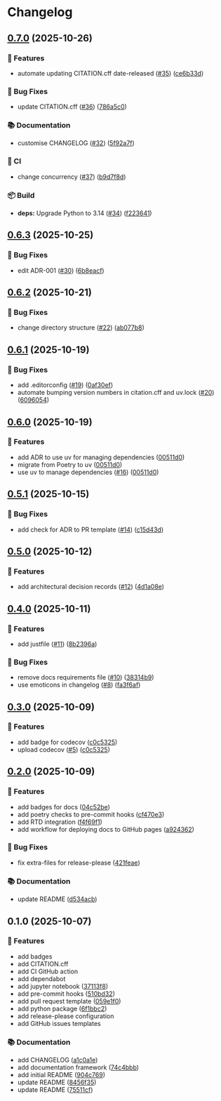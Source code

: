 # Changelog

## [0.7.0](https://github.com/gemmadanks/python-project-template/compare/v0.6.3...v0.7.0) (2025-10-26)


### 🚀 Features

* automate updating CITATION.cff date-released ([#35](https://github.com/gemmadanks/python-project-template/issues/35)) ([ce6b33d](https://github.com/gemmadanks/python-project-template/commit/ce6b33d70ee88d90a5fb83440b9ab3990b939a9d))


### 🐛 Bug Fixes

* update CITATION.cff ([#36](https://github.com/gemmadanks/python-project-template/issues/36)) ([786a5c0](https://github.com/gemmadanks/python-project-template/commit/786a5c0919497a709666ba8636790f7ca3be3f46))


### 📚 Documentation

* customise CHANGELOG ([#32](https://github.com/gemmadanks/python-project-template/issues/32)) ([5f92a7f](https://github.com/gemmadanks/python-project-template/commit/5f92a7fdd2b9227758404f4dfebb157519b3a8de))


### 🧩 CI

* change concurrency ([#37](https://github.com/gemmadanks/python-project-template/issues/37)) ([b9d7f8d](https://github.com/gemmadanks/python-project-template/commit/b9d7f8da78040196b2b19089b5edfbf6f2024424))


### 📦 Build

* **deps:** Upgrade Python to 3.14 ([#34](https://github.com/gemmadanks/python-project-template/issues/34)) ([f223641](https://github.com/gemmadanks/python-project-template/commit/f223641aca23c9bb3b9905fe72e4f6edb4ee0f27))

## [0.6.3](https://github.com/gemmadanks/python-project-template/compare/v0.6.2...v0.6.3) (2025-10-25)


### 🐛 Bug Fixes

* edit ADR-001 ([#30](https://github.com/gemmadanks/python-project-template/issues/30)) ([6b8eacf](https://github.com/gemmadanks/python-project-template/commit/6b8eacfeb2b0dde122a589ff0a4036fdd84c66fe))

## [0.6.2](https://github.com/gemmadanks/python-project-template/compare/v0.6.1...v0.6.2) (2025-10-21)


### 🐛 Bug Fixes

* change directory structure ([#22](https://github.com/gemmadanks/python-project-template/issues/22)) ([ab077b8](https://github.com/gemmadanks/python-project-template/commit/ab077b8cf02b9f7328c8e2c2ed01c318d77d5d08))

## [0.6.1](https://github.com/gemmadanks/python-project-template/compare/v0.6.0...v0.6.1) (2025-10-19)


### 🐛 Bug Fixes

* add .editorconfig ([#19](https://github.com/gemmadanks/python-project-template/issues/19)) ([0af30ef](https://github.com/gemmadanks/python-project-template/commit/0af30efd61e70bdb71f4f7936b7309d84cb64cc2))
* automate bumping version numbers in citation.cff and uv.lock ([#20](https://github.com/gemmadanks/python-project-template/issues/20)) ([6096054](https://github.com/gemmadanks/python-project-template/commit/6096054b65fb13cc879375664f038fa205bcadbb))

## [0.6.0](https://github.com/gemmadanks/python-project-template/compare/v0.5.1...v0.6.0) (2025-10-19)


### 🚀 Features

* add ADR to use uv for managing dependencies ([00511d0](https://github.com/gemmadanks/python-project-template/commit/00511d0d8c5088c39482c2ecfba877338688fc41))
* migrate from Poetry to uv ([00511d0](https://github.com/gemmadanks/python-project-template/commit/00511d0d8c5088c39482c2ecfba877338688fc41))
* use uv to manage dependencies ([#16](https://github.com/gemmadanks/python-project-template/issues/16)) ([00511d0](https://github.com/gemmadanks/python-project-template/commit/00511d0d8c5088c39482c2ecfba877338688fc41))

## [0.5.1](https://github.com/gemmadanks/python-project-template/compare/v0.5.0...v0.5.1) (2025-10-15)


### 🐛 Bug Fixes

* add check for ADR to PR template ([#14](https://github.com/gemmadanks/python-project-template/issues/14)) ([c15d43d](https://github.com/gemmadanks/python-project-template/commit/c15d43d73dd97017aa569dcbc7be9b60160ff0f6))

## [0.5.0](https://github.com/gemmadanks/python-project-template/compare/v0.4.0...v0.5.0) (2025-10-12)


### 🚀 Features

* add architectural decision records ([#12](https://github.com/gemmadanks/python-project-template/issues/12)) ([4d1a08e](https://github.com/gemmadanks/python-project-template/commit/4d1a08e8ffd4336e09200b9f690c8e28347f9b45))

## [0.4.0](https://github.com/gemmadanks/python-project-template/compare/v0.3.0...v0.4.0) (2025-10-11)


### 🚀 Features

* add justfile ([#11](https://github.com/gemmadanks/python-project-template/issues/11)) ([8b2396a](https://github.com/gemmadanks/python-project-template/commit/8b2396a39c7121970eb796bbb3523134dd9af929))


### 🐛 Bug Fixes

* remove docs requirements file ([#10](https://github.com/gemmadanks/python-project-template/issues/10)) ([38314b9](https://github.com/gemmadanks/python-project-template/commit/38314b9aa1f60356c5a5939de4983e17499d79a8))
* use emoticons in changelog ([#8](https://github.com/gemmadanks/python-project-template/issues/8)) ([fa3f6af](https://github.com/gemmadanks/python-project-template/commit/fa3f6af87fa45b33526fab2f8e83139c3c780627))

## [0.3.0](https://github.com/gemmadanks/python-project-template/compare/v0.2.0...v0.3.0) (2025-10-09)


### 🚀 Features

* add badge for codecov ([c0c5325](https://github.com/gemmadanks/python-project-template/commit/c0c5325390f2805f0f4a003a390e41e6cd831288))
* upload codecov ([#5](https://github.com/gemmadanks/python-project-template/issues/5)) ([c0c5325](https://github.com/gemmadanks/python-project-template/commit/c0c5325390f2805f0f4a003a390e41e6cd831288))

## [0.2.0](https://github.com/gemmadanks/python-project-template/compare/v0.1.0...v0.2.0) (2025-10-09)


### 🚀 Features

* add badges for docs ([04c52be](https://github.com/gemmadanks/python-project-template/commit/04c52be2df4497373c7b1eab383491478268802a))
* add poetry checks to pre-commit hooks ([cf470e3](https://github.com/gemmadanks/python-project-template/commit/cf470e3deb75c6364f5faa24bbdc4a72a9697d0e))
* add RTD integration ([f4f69f1](https://github.com/gemmadanks/python-project-template/commit/f4f69f19b7a734d1b90b728e5cd8d63249d099f8))
* add workflow for deploying docs to GitHub pages ([a924362](https://github.com/gemmadanks/python-project-template/commit/a92436265ed915dee7a4073ce7430c0e104d0263))


### 🐛 Bug Fixes

* fix extra-files for release-please ([421feae](https://github.com/gemmadanks/python-project-template/commit/421feae5cbb59220d58a0f150472448ed25b6278))


### 📚 Documentation

* update README ([d534acb](https://github.com/gemmadanks/python-project-template/commit/d534acb8841f968d5843ab01390999fbd40d5127))

## 0.1.0 (2025-10-07)


### 🚀 Features

* add badges
* add CITATION.cff
* add CI GitHub action
* add dependabot
* add jupyter notebook ([37113f8](https://github.com/gemmadanks/python-project-template/commit/37113f8aa9eee58f265ab41ed1443b57dc9b0015))
* add pre-commit hooks ([510bd32](https://github.com/gemmadanks/python-project-template/commit/37113f8aa9eee58f265ab41ed1443b57dc9b0015))
* add pull request template ([059e1f0](https://github.com/gemmadanks/python-project-template/commit/059e1f03d3f7e939c364b93f12c2426838f60508))
* add python package ([6f1bbc2](https://github.com/gemmadanks/python-project-template/commit/6f1bbc2aa8c5bda800e00a8b0ebfe57bb9effc19))
* add release-please configuration
* add GitHub issues templates

### 📚 Documentation

* add CHANGELOG ([a1c0a1e](https://github.com/gemmadanks/python-project-template/commit/a1c0a1ee3a20f7cdaa4f51a99515a8a6435acc15))
* add documentation framework ([74c4bbb](https://github.com/gemmadanks/python-project-template/commit/74c4bbb62b21c1bb0bdaf8da95086f36f0f1bc84))
* add initial README ([904c769](https://github.com/gemmadanks/python-project-template/commit/904c7698d20cd7a30804b67f16493b884e0d8c01))
* update README ([8456f35](https://github.com/gemmadanks/python-project-template/commit/8456f3545a676be38d4917ffd241c79d99cc2bb0))
* update README ([75511cf](https://github.com/gemmadanks/python-project-template/commit/75511cfc3414ed314b22cd5d394c3891909ff28f))
